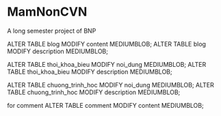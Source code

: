 # MamNonCVN
A long semester project of BNP

ALTER TABLE blog MODIFY content MEDIUMBLOB;
ALTER TABLE blog MODIFY description MEDIUMBLOB;

ALTER TABLE thoi_khoa_bieu MODIFY noi_dung MEDIUMBLOB;
ALTER TABLE thoi_khoa_bieu MODIFY description MEDIUMBLOB;

ALTER TABLE chuong_trinh_hoc MODIFY noi_dung MEDIUMBLOB;
ALTER TABLE chuong_trinh_hoc MODIFY description MEDIUMBLOB;

for comment
ALTER TABLE  comment MODIFY content MEDIUMBLOB;